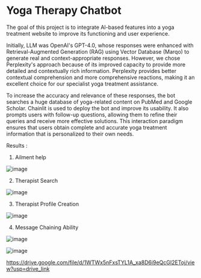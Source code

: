 <h1>Yoga Therapy Chatbot</h1> 

The goal of this project is to integrate AI-based features into a yoga treatment website to improve its functioning and user experience. 

Initially, LLM was OpenAI's GPT-4.0, whose responses were enhanced with Retrieval-Augmented Generation (RAG) using Vector Database (Marqo) to generate real and context-appropriate responses. 
However, we chose Perplexity's approach because of its improved capacity to provide more detailed and contextually rich information. 
Perplexity provides better contextual comprehension and more comprehensive reactions, making it an excellent choice for our specialist yoga treatment assistance.

To increase the accuracy and relevance of these responses, the bot searches a huge database of yoga-related content on PubMed and Google Scholar. Chainlit is used to deploy the bot and improve its usability. It also prompts users with follow-up questions, allowing them to refine their queries and receive more effective solutions. This interaction paradigm ensures that users obtain complete and accurate yoga treatment information that is personalized to their own needs.

Results :

1) Ailment help

![image](https://github.com/abhijeetgupta23/Chatbot-for-Yoga-Therapy/assets/16919762/fef3843e-0f68-49d5-bea4-c95f3bfa9713)

2) Therapist Search

![image](https://github.com/abhijeetgupta23/Chatbot-for-Yoga-Therapy/assets/16919762/eb845410-f032-4717-8f74-6e5c729fc50c)

3) Therapist Profile Creation

![image](https://github.com/abhijeetgupta23/Chatbot-for-Yoga-Therapy/assets/16919762/893cb8f8-29f6-48a7-8024-951357de7020)

4) Message Chaining Ability

![image](https://github.com/abhijeetgupta23/Chatbot-for-Yoga-Therapy/assets/16919762/cb449613-9dfd-4787-b509-8827b043cd52)

![image](https://github.com/abhijeetgupta23/Chatbot-for-Yoga-Therapy/assets/16919762/221f5e64-8af2-4457-990b-14b8d06a7e8e)

https://drive.google.com/file/d/1WTWx5nFxsTYL1A_xa8D6i9eQcGI2EToj/view?usp=drive_link
